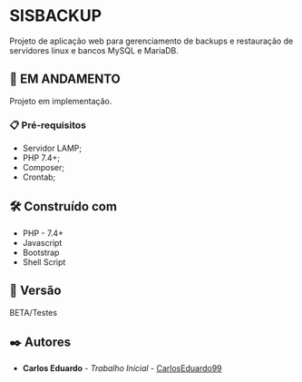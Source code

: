 # SISBACKUP

Projeto de aplicação web para gerenciamento de backups e restauração de servidores linux e bancos MySQL e MariaDB.

## 🚀 EM ANDAMENTO

Projeto em implementação.

### 📋 Pré-requisitos

- Servidor LAMP;
- PHP 7.4+;
- Composer;
- Crontab;

## 🛠️ Construído com

* PHP - 7.4+
* Javascript
* Bootstrap
* Shell Script

## 📌 Versão

BETA/Testes

## ✒️ Autores

* **Carlos Eduardo** - *Trabalho Inicial* - [CarlosEduardo99](https://github.com/CarlosEduardo99/)


